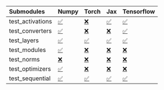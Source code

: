 | Submodules       | Numpy                                                                                                                           | Torch                                                                                                                           | Jax                                                                                                                             | Tensorflow                                                                                                                      |
|:-----------------|:--------------------------------------------------------------------------------------------------------------------------------|:--------------------------------------------------------------------------------------------------------------------------------|:--------------------------------------------------------------------------------------------------------------------------------|:--------------------------------------------------------------------------------------------------------------------------------|
| test_activations | <a href="https://github.com/unifyai/ivy/runs/8169321685?check_suite_focus=true" rel="noopener noreferrer" target="_blank">✅</a> | <a href="https://github.com/unifyai/ivy/runs/8169321950?check_suite_focus=true" rel="noopener noreferrer" target="_blank">❌</a> | <a href="https://github.com/unifyai/ivy/runs/8169322190?check_suite_focus=true" rel="noopener noreferrer" target="_blank">✅</a> | <a href="https://github.com/unifyai/ivy/runs/8169322439?check_suite_focus=true" rel="noopener noreferrer" target="_blank">✅</a> |
| test_converters  | <a href="https://github.com/unifyai/ivy/runs/8169321730?check_suite_focus=true" rel="noopener noreferrer" target="_blank">✅</a> | <a href="https://github.com/unifyai/ivy/runs/8169321984?check_suite_focus=true" rel="noopener noreferrer" target="_blank">❌</a> | <a href="https://github.com/unifyai/ivy/runs/8169322216?check_suite_focus=true" rel="noopener noreferrer" target="_blank">❌</a> | <a href="https://github.com/unifyai/ivy/runs/8169322471?check_suite_focus=true" rel="noopener noreferrer" target="_blank">✅</a> |
| test_layers      | <a href="https://github.com/unifyai/ivy/runs/8169321754?check_suite_focus=true" rel="noopener noreferrer" target="_blank">✅</a> | <a href="https://github.com/unifyai/ivy/runs/8169322021?check_suite_focus=true" rel="noopener noreferrer" target="_blank">✅</a> | <a href="https://github.com/unifyai/ivy/runs/8169322244?check_suite_focus=true" rel="noopener noreferrer" target="_blank">✅</a> | <a href="https://github.com/unifyai/ivy/runs/8169322520?check_suite_focus=true" rel="noopener noreferrer" target="_blank">✅</a> |
| test_modules     | <a href="https://github.com/unifyai/ivy/runs/8169321786?check_suite_focus=true" rel="noopener noreferrer" target="_blank">✅</a> | <a href="https://github.com/unifyai/ivy/runs/8169322061?check_suite_focus=true" rel="noopener noreferrer" target="_blank">❌</a> | <a href="https://github.com/unifyai/ivy/runs/8169322268?check_suite_focus=true" rel="noopener noreferrer" target="_blank">❌</a> | <a href="https://github.com/unifyai/ivy/runs/8169322560?check_suite_focus=true" rel="noopener noreferrer" target="_blank">❌</a> |
| test_norms       | <a href="https://github.com/unifyai/ivy/runs/8169321817?check_suite_focus=true" rel="noopener noreferrer" target="_blank">❌</a> | <a href="https://github.com/unifyai/ivy/runs/8169322093?check_suite_focus=true" rel="noopener noreferrer" target="_blank">❌</a> | <a href="https://github.com/unifyai/ivy/runs/8169322294?check_suite_focus=true" rel="noopener noreferrer" target="_blank">❌</a> | <a href="https://github.com/unifyai/ivy/runs/8169322598?check_suite_focus=true" rel="noopener noreferrer" target="_blank">❌</a> |
| test_optimizers  | <a href="https://github.com/unifyai/ivy/runs/8169321864?check_suite_focus=true" rel="noopener noreferrer" target="_blank">✅</a> | <a href="https://github.com/unifyai/ivy/runs/8169322127?check_suite_focus=true" rel="noopener noreferrer" target="_blank">❌</a> | <a href="https://github.com/unifyai/ivy/runs/8169322336?check_suite_focus=true" rel="noopener noreferrer" target="_blank">❌</a> | <a href="https://github.com/unifyai/ivy/runs/8169322636?check_suite_focus=true" rel="noopener noreferrer" target="_blank">❌</a> |
| test_sequential  | <a href="https://github.com/unifyai/ivy/runs/8169321911?check_suite_focus=true" rel="noopener noreferrer" target="_blank">✅</a> | <a href="https://github.com/unifyai/ivy/runs/8169322156?check_suite_focus=true" rel="noopener noreferrer" target="_blank">✅</a> | <a href="https://github.com/unifyai/ivy/runs/8169322395?check_suite_focus=true" rel="noopener noreferrer" target="_blank">✅</a> | <a href="https://github.com/unifyai/ivy/runs/8169322684?check_suite_focus=true" rel="noopener noreferrer" target="_blank">✅</a> |